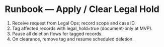 # Runbook — Apply / Clear Legal Hold
1) Receive request from Legal Ops; record scope and case ID.
2) Tag affected records with legal_hold=true (document-only at MVP).
3) Pause all deletion flows for tagged records.
4) On clearance, remove tag and resume scheduled deletion.